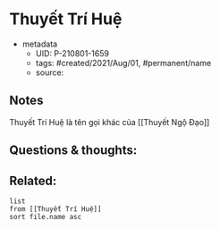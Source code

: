 ---
---

# Thuyết Trí Huệ

- metadata
	- UID: P-210801-1659
	- tags: #created/2021/Aug/01, #permanent/name  
	- source: 

## Notes
Thuyết Trí Huệ là tên gọi khác của [[Thuyết Ngộ Đạo]]

## Questions & thoughts:

## Related:
```dataview
list
from [[Thuyết Trí Huệ]]
sort file.name asc
```
